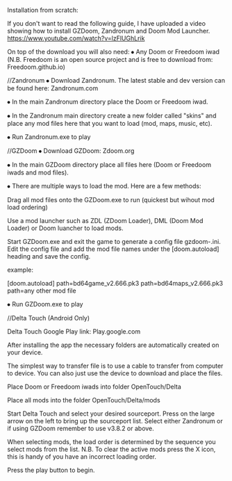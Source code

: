 Installation from scratch:

If you don't want to read the following guide, I have uploaded a video showing how to install GZDoom, Zandronum and Doom Mod Launcher.
https://www.youtube.com/watch?v=lzFlUGhLrik

On top of the download you will also need:
⦁ Any Doom or Freedoom iwad (N.B. Freedoom is an open source project and is free to download from: Freedoom.github.io)

 
//Zandronum
⦁ Download Zandronum. The latest stable and dev version can be found here: Zandronum.com

⦁ In the main Zandronum directory place the Doom or Freedoom iwad.

⦁ In the Zandronum main directory create a new folder called "skins" and place any mod files here that you want to load (mod, maps, music, etc).

⦁ Run Zandronum.exe to play


//GZDoom
⦁ Download GZDoom: Zdoom.org

⦁ In the main GZDoom directory place all files here (Doom or Freedoom iwads and mod files).

⦁ There are multiple ways to load the mod. Here are a few methods:

Drag all mod files onto the GZDoom.exe to run (quickest but wihout mod load ordering)

Use a mod launcher such as ZDL (ZDoom Loader), DML (Doom Mod Loader) or Doom luancher to load mods.

Start GZDoom.exe and exit the game to generate a config file gzdoom-<username>.ini. Edit the config file and add the mod file names under the [doom.autoload] heading and save the config.

example:

[doom.autoload]
path=bd64game_v2.666.pk3
path=bd64maps_v2.666.pk3
path=any other mod file

⦁ Run GZDoom.exe to play


//Delta Touch (Android Only)

Delta Touch Google Play link: Play.google.com

After installing the app the necessary folders are automatically created on your device.

The simplest way to transfer file is to use a cable to transfer from computer to device. You can also just use the device to download and place the files.

Place Doom or Freedoom iwads into folder OpenTouch/Delta

Place all mods into the folder OpenTouch/Delta/mods

Start Delta Touch and select your desired sourceport. Press on the large arrow on the left to bring up the sourceport list. Select either Zandronum or if using GZDoom remember to use v3.8.2 or above.

When selecting mods, the load order is determined by the sequence you select mods from the list. N.B. To clear the active mods press the X icon, this is handy of you have an incorrect loading order.

Press the play button to begin. 
